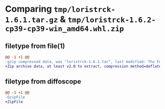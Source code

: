 # Comparing `tmp/loristrck-1.6.1.tar.gz` & `tmp/loristrck-1.6.2-cp39-cp39-win_amd64.whl.zip`

## filetype from file(1)

```diff
@@ -1 +1 @@
-gzip compressed data, was "loristrck-1.6.1.tar", last modified: Thu Feb 15 12:11:14 2024, max compression
+Zip archive data, at least v2.0 to extract, compression method=deflate
```

## filetype from diffoscope

```diff
@@ -1 +1 @@
-GzipFile
+ZipFile
```

